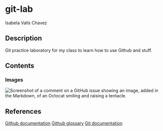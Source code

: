# git-lab
Isabela Valls Chavez

## Description

Git practice laboratory for my class to learn how to use Github and stuff.

## Contents

### Images

![Screenshot of a comment on a GitHub issue showing an image, added in the Markdown, 
of an Octocat smiling and raising a tentacle.](https://www.deviantart.com/kylewithem/art/Mike-Wazowski-Meme-Png-977799638)

## References


[Github documentation](https://docs.github.com/en)
[Github glossary](https://docs.github.com/en/get-started/learning-about-github/github-glossary)
[Git documentation](https://git-scm.com/doc)

